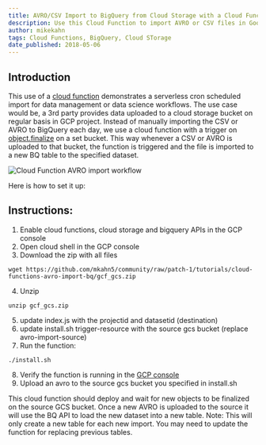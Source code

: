 ```yaml
---
title: AVRO/CSV Import to BigQuery from Cloud Storage with a Cloud Function
description: Use this Cloud Function to import AVRO or CSV files in Google Cloud Storage
author: mikekahn
tags: Cloud Functions, BigQuery, Cloud STorage
date_published: 2018-05-06
---
```

## Introduction

This use of a [cloud function][function] demonstrates a serverless cron scheduled import for data management or data science workflows. 
The use case would be, a 3rd party provides data uploaded to a cloud storage bucket on regular basis in GCP project. 
Instead of manually importing the CSV or AVRO to BigQuery each day, we use a cloud function with a trigger on [object.finalize][finalize] on a set bucket. 
This way whenever a CSV or AVRO is uploaded to that bucket, the function is triggered and the file is imported to a new BQ table to the specified dataset.

![Cloud Function AVRO import workflow](https://storage.googleapis.com/avro-import-source/cloud-function-import.png)

[function]: https://cloud.google.com/functions/docs/
[finalize]: https://cloud.google.com/functions/docs/calling/storage#object_finalize

Here is how to set it up:

## Instructions:

1. Enable cloud functions, cloud storage and bigquery APIs in the GCP console
2. Open cloud shell in the GCP console
3. Download the zip with all files
```
wget https://github.com/mkahn5/community/raw/patch-1/tutorials/cloud-functions-avro-import-bq/gcf_gcs.zip
```
4. Unzip
```
unzip gcf_gcs.zip
```
5. update index.js with the projectid and datasetid (destination)
6. update install.sh trigger-resource with the source gcs bucket (replace avro-import-source)
7. Run the function: 
```
./install.sh
```
8. Verify the function is running in the [GCP console][console]
9. Upload an avro to the source gcs bucket you specified in install.sh

[console]: https://console.cloud.google.com/functions/

This cloud function should deploy and wait for new objects to be finalized on the source GCS bucket.
Once a new AVRO is uploaded to the source it will use the BQ API to load the new dataset into a new table.
Note: This will only create a new table for each new import. You may need to update the function for replacing previous tables.
